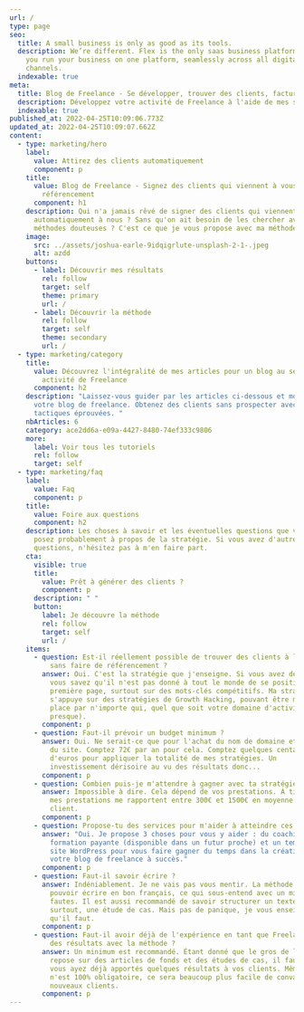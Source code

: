 ```yaml
---
url: /
type: page
seo:
  title: A small business is only as good as its tools.
  description: We’re different. Flex is the only saas business platform that lets
    you run your business on one platform, seamlessly across all digital
    channels.
  indexable: true
meta:
  title: Blog de Freelance - Se développer, trouver des clients, facturer
  description: Développez votre activité de Freelance à l'aide de mes stratégies éprouvées.
  indexable: true
published_at: 2022-04-25T10:09:06.773Z
updated_at: 2022-04-25T10:09:07.662Z
content:
  - type: marketing/hero
    label:
      value: Attirez des clients automatiquement
      component: p
    title:
      value: Blog de Freelance - Signez des clients qui viennent à vous, sans
        référencement
      component: h1
    description: Qui n'a jamais rêvé de signer des clients qui viennent
      automatiquement à nous ? Sans qu'on ait besoin de les chercher avec des
      méthodes douteuses ? C'est ce que je vous propose avec ma méthode.
    image:
      src: ../assets/joshua-earle-9idqigrlute-unsplash-2-1-.jpeg
      alt: azdd
    buttons:
      - label: Découvrir mes résultats
        rel: follow
        target: self
        theme: primary
        url: /
      - label: Découvrir la méthode
        rel: follow
        target: self
        theme: secondary
        url: /
  - type: marketing/category
    title:
      value: Découvrez l'intégralité de mes articles pour un blog au service de votre
        activité de Freelance
      component: h2
    description: "Laissez-vous guider par les articles ci-dessous et monter enfin
      votre blog de freelance. Obtenez des clients sans prospecter avec des
      tactiques éprouvées. "
    nbArticles: 6
    category: ace2dd6a-e09a-4427-8480-74ef333c9806
    more:
      label: Voir tous les tutoriels
      rel: follow
      target: self
  - type: marketing/faq
    label:
      value: Faq
      component: p
    title:
      value: Foire aux questions
      component: h2
    description: Les choses à savoir et les éventuelles questions que vous vous
      posez probablement à propos de la stratégie. Si vous avez d'autres
      questions, n'hésitez pas à m'en faire part.
    cta:
      visible: true
      title:
        value: Prêt à générer des clients ?
        component: p
      description: " "
      button:
        label: Je découvre la méthode
        rel: follow
        target: self
        url: /
    items:
      - question: Est-il réellement possible de trouver des clients à l'aide d'un blog,
          sans faire de référencement ?
        answer: Oui. C'est la stratégie que j'enseigne. Si vous avez déjà le nez en SEO,
          vous savez qu'il n'est pas donné à tout le monde de se positionner en
          première page, surtout sur des mots-clés compétitifs. Ma stratégie
          s'appuye sur des stratégies de Growth Hacking, pouvant être mis en
          place par n'importe qui, quel que soit votre domaine d'activité (ou
          presque).
        component: p
      - question: Faut-il prévoir un budget minimum ?
        answer: Oui. Ne serait-ce que pour l'achat du nom de domaine et de l'hebergement
          du site. Comptez 72€ par an pour cela. Comptez quelques centaines
          d'euros pour appliquer la totalité de mes stratégies. Un
          investissement dérisoire au vu des résultats donc...
        component: p
      - question: Combien puis-je m'attendre à gagner avec ta stratégie ?
        answer: Impossible à dire. Cela dépend de vos prestations. À titre d'exemple,
          mes prestations me rapportent entre 300€ et 1500€ en moyenne et par
          client.
        component: p
      - question: Propose-tu des services pour m'aider à atteindre ces résultats ?
        answer: "Oui. Je propose 3 choses pour vous y aider : du coaching en 1to1, une
          formation payante (disponible dans un futur proche) et un template de
          site WordPress pour vous faire gagner du temps dans la création de
          votre blog de freelance à succès."
        component: p
      - question: Faut-il savoir écrire ?
        answer: Indéniablement. Je ne vais pas vous mentir. La méthode nécessite de
          pouvoir écrire en bon français, ce qui sous-entend avec un minimum de
          fautes. Il est aussi recommandé de savoir structurer un texte et
          surtout, une étude de cas. Mais pas de panique, je vous enseignerai ce
          qu'il faut.
        component: p
      - question: Faut-il avoir déjà de l'expérience en tant que Freelance pour avoir
          des résultats avec la méthode ?
        answer: Un minimum est recommandé. Étant donné que le gros de la stratégie se
          repose sur des articles de fonds et des études de cas, il faut que
          vous ayez déjà apportés quelques résultats à vos clients. Même si ce
          n'est 100% obligatoire, ce sera beaucoup plus facile de convaincre vos
          nouveaux clients.
        component: p
---
```

